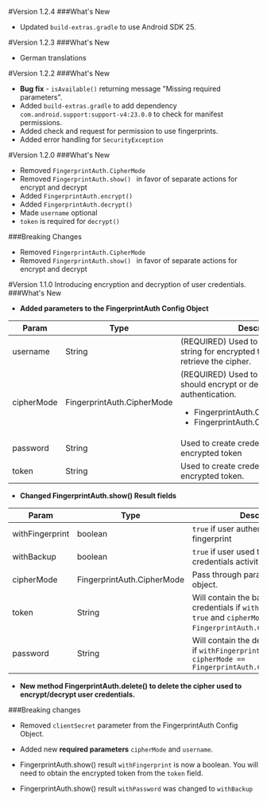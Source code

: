 #Version 1.2.4
###What's New
* Updated `build-extras.gradle` to use Android SDK 25.

#Version 1.2.3
###What's New
* German translations

#Version 1.2.2
###What's New
* **Bug fix** - `isAvailable()` returning message "Missing required parameters".
* Added `build-extras.gradle` to add dependency `com.android.support:support-v4:23.0.0`  to check for manifest permissions.
* Added check and request for permission to use fingerprints.
* Added error handling for `SecurityException`

#Version 1.2.0
###What's New
* Removed `FingerprintAuth.CipherMode`
* Removed `FingerprintAuth.show() ` in favor of separate actions for encrypt and decrypt
* Added `FingerprintAuth.encrypt()`
* Added `FingerprintAuth.decrypt()`
* Made `username` optional
* `token` is required for `decrypt()`

###Breaking Changes
* Removed `FingerprintAuth.CipherMode`
* Removed `FingerprintAuth.show() ` in favor of separate actions for encrypt and decrypt


#Version 1.1.0
Introducing encryption and decryption of user credentials.
###What's New
* **Added parameters to the FingerprintAuth Config Object**

| Param | Type | Description |
| --- | --- | --- |
| username | String | (REQUIRED) Used to create credential string for encrypted token and as alias to retrieve the cipher. |
| cipherMode | FingerprintAuth.CipherMode | (REQUIRED) Used to determine if plugin should encrypt or decrypt after authentication. <br/><ul><li>FingerprintAuth.CipherMode.ENCRYPT</li><li>FingerprintAuth.CipherMode.DECRYPT</li></ul>|
| password | String |  Used to create credential string for encrypted token |
| token | String  | Used to create credential string for encrypted token. |

* **Changed FingerprintAuth.show() Result fields**

| Param | Type  | Description |
| --- | --- | ---  |
| withFingerprint | boolean | `true` if user authenticated using a fingerprint |
| withBackup | boolean | `true` if user used the backup credentials activity to authenticate. |
| cipherMode | FingerprintAuth.CipherMode | Pass through parameter from config object. |
| token | String | Will contain the base64 encoded credentials if `withFingerprint == true` and `cipherMode == FingerprintAuth.CipherMode.ENCRYPT`. |
| password | String | Will contain the decrypted password if `withFingerprint == true` and `cipherMode == FingerprintAuth.CipherMode.DECRYPT` 

* **New method FingerprintAuth.delete() to delete the cipher used to encrypt/decrypt user credentials.**

###Breaking changes

* Removed `clientSecret` parameter from the FingerprintAuth Config Object.

* Added new **required parameters** `cipherMode` and `username`.

* FingerprintAuth.show() result `withFingerprint` is now a boolean.  You will need to obtain the encrypted token from the `token` field.

* FingerprintAuth.show() result `withPassword` was changed to `withBackup`